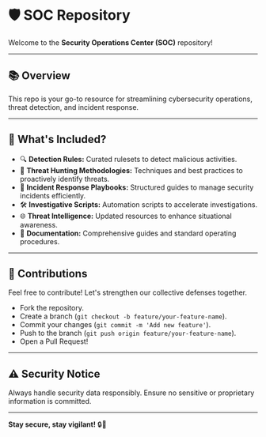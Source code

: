 # 🛡️ SOC Repository

Welcome to the **Security Operations Center (SOC)** repository!

---

## 📚 Overview

This repo is your go-to resource for streamlining cybersecurity operations, threat detection, and incident response.

---

## 🚀 What's Included?

- 🔍 **Detection Rules:** Curated rulesets to detect malicious activities.
- 🎯 **Threat Hunting Methodologies:** Techniques and best practices to proactively identify threats.
- 🧾 **Incident Response Playbooks:** Structured guides to manage security incidents efficiently.
- 🛠️ **Investigative Scripts:** Automation scripts to accelerate investigations.
- 🌐 **Threat Intelligence:** Updated resources to enhance situational awareness.
- 📖 **Documentation:** Comprehensive guides and standard operating procedures.

---

## 🤝 Contributions

Feel free to contribute! Let's strengthen our collective defenses together.

- Fork the repository.
- Create a branch (`git checkout -b feature/your-feature-name`).
- Commit your changes (`git commit -m 'Add new feature'`).
- Push to the branch (`git push origin feature/your-feature-name`).
- Open a Pull Request!

---

## ⚠️ Security Notice

Always handle security data responsibly. Ensure no sensitive or proprietary information is committed.

---

**Stay secure, stay vigilant!** 🔒👀
